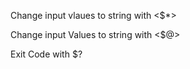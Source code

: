 Change input vlaues to string with <$*>

Change input Values to string with <$@>

Exit Code with $?


